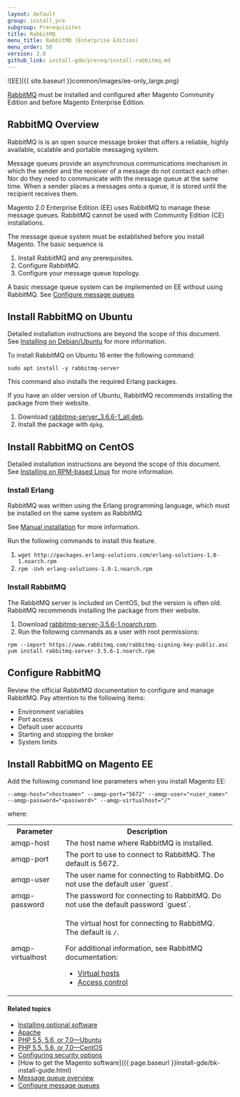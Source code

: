```yaml
---
layout: default
group: install_pre
subgroup: Prerequisites
title: RabbitMQ
menu_title: RabbitMQ (Enterprise Edition)
menu_order: 50
version: 2.0
github_link: install-gde/prereq/install-rabbitmq.md
---
```


![EE]({{ site.baseurl }}common/images/ee-only_large.png)

<div class="bs-callout bs-callout-warning">
  <p><a href="http://rabbitmq.com">RabbitMQ</a> must be installed and configured after Magento Community Edition and before Magento Enterprise Edition.</p>
</div>

<h2 id="overview">RabbitMQ Overview</h2>

RabbitMQ is is an open source message broker that offers a reliable, highly available, scalable and portable messaging system.

Message queues provide an asynchronous communications mechanism in which the sender and the receiver of a message do not contact each other. Nor do they need to communicate with the message queue at the same time. When a sender places a messages onto a queue, it is stored until the recipient receives them. 

Magento 2.0 Enterprise Edition (EE) uses RabbitMQ to manage these message queues. RabbitMQ cannot be used with Community Edition (CE) installations.

The message queue system must be established before you install Magento. The basic sequence is

1. Install RabbitMQ and any prerequisites.
2. Configure RabbitMQ.
3. Configure your message queue topology.

<div class="bs-callout bs-callout-info" id="info">
  <p>A basic message queue system can be implemented on EE without using RabbitMQ. See <a href="{{page.baseurl}}config-guide/mq/manage-mysql.html">Configure message queues</a></p>
</div>


<h2 id="ubuntu-install">Install RabbitMQ on Ubuntu</h2>

Detailed installation instructions are beyond the scope of this document. See [Installing on Debian/Ubuntu](https://www.rabbitmq.com/install-debian.html) for more information.

To install RabbitMQ on Ubuntu 16 enter the following command:

    sudo apt install -y rabbitmq-server
    
This command also installs the required Erlang packages. 

If you have an older version of Ubuntu, RabbitMQ recommends installing the package from their website.

1. Download [rabbitmq-server_3.6.6-1_all.deb](https://www.rabbitmq.com/releases/rabbitmq-server/v3.6.6/rabbitmq-server_3.6.6-1_all.deb).
2. Install the package with `dpkg`.

<h2 id ="centos-install">Install RabbitMQ on CentOS</h2>

Detailed installation instructions are beyond the scope of this document. See [Installing on RPM-based Linux](https://www.rabbitmq.com/install-rpm.html) for more information.

<h3>Install Erlang</h3>
RabbitMQ was written using the Erlang programming language, which must be installed on the same system as RabbitMQ.

See <a href="https://www.erlang-solutions.com/resources/download.html" target="_blank">Manual installation</a> for more information.

Run the following commands to install this feature.

1. `wget http://packages.erlang-solutions.com/erlang-solutions-1.0-1.noarch.rpm`
2. `rpm -Uvh erlang-solutions-1.0-1.noarch.rpm`


<h3>Install RabbitMQ</h3>
The RabbitMQ server is included on CentOS, but the version is often old. RabbitMQ recommends installing the package from their website.

1. Download [rabbitmq-server-3.5.6-1.noarch.rpm](https://www.rabbitmq.com/releases/rabbitmq-server/v3.5.6/rabbitmq-server-3.5.6-1.noarch.rpm).
2. Run the following commands as a user with root permissions:

`rpm --import https://www.rabbitmq.com/rabbitmq-signing-key-public.asc`
`yum install rabbitmq-server-3.5.6-1.noarch.rpm`

<h2 id="config">Configure RabbitMQ</h2>
Review the official RabbitMQ documentation to configure and manage RabbitMQ. Pay attention to the following items:

* Environment variables
* Port access
* Default user accounts
* Starting and stopping the broker
* System limits

## Install RabbitMQ on Magento EE
Add the following command line parameters when you install Magento EE:

`--amqp-host="<hostname>" --amqp-port="5672" --amqp-user="<user_name>" --amqp-password="<password>" --amqp-virtualhost="/"`

where:

<table>
<tr>
<th>Parameter</th><th>Description</th>
</tr>
<tr>
<td>amqp-host</td>
<td>The host name where RabbitMQ is installed.</td>
</tr>
<tr>
<td>amqp-port</td>
<td>The port to use to connect to RabbitMQ. The default is 5672.</td>
</tr>
<tr>
<td>amqp-user</td>
<td>The user name for connecting to RabbitMQ. Do not use the default user `guest`. </td>
</tr>
<tr>
<td>amqp-password</td>
<td>The password for connecting to RabbitMQ. Do not use the default password `guest`. </td>
</tr>
<tr>
<td>amqp-virtualhost</td>
<td><p>The virtual host for connecting to RabbitMQ. The default is <code>/</code>. </p>
<p>For additional information, see RabbitMQ documentation:</p>
<ul><li><a href="https://www.rabbitmq.com/vhosts.html" target="_blank">Virtual hosts</a></li>
<li><a href="https://www.rabbitmq.com/access-control.html" target="_blank">Access control</a></li></ul></td>
</tr>
</table>


#### Related topics

*	<a href="{{page.baseurl}}install-gde/prereq/optional.html">Installing optional software</a>
*	<a href="{{page.baseurl}}install-gde/prereq/apache.html">Apache</a>
*	<a href="{{page.baseurl}}install-gde/prereq/php-ubuntu.html">PHP 5.5, 5.6, or 7.0&mdash;Ubuntu</a>
*	<a href="{{page.baseurl}}install-gde/prereq/php-centos.html">PHP 5.5, 5.6, or 7.0&mdash;CentOS</a>
*	<a href="{{page.baseurl}}install-gde/prereq/security.html">Configuring security options</a>
*	[How to get the Magento software]({{ page.baseurl }}install-gde/bk-install-guide.html)
*	<a href="{{page.baseurl}}config-guide/mq/rabbitmq-overview.html">Message queue overview</a>
*	<a href="{{page.baseurl}}config-guide/mq/config-mq.html">Configure message queues</a>


